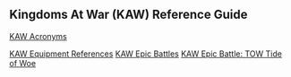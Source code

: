 ## Kingdoms At War (KAW) Reference Guide


[KAW Acronyms](/kaw-reference/acronyms "Kingdoms At War Acronyms")

[KAW Equipment References](/kaw-reference/equipment "Kingdoms At War Equipment Guide")
[KAW Epic Battles](/kaw-reference/eb "Kingdoms At War Epic Battles Guide")
[KAW Epic Battle: TOW Tide of Woe](/kaw-reference/eb/tideofwoe "Kingdoms At War Equipment Guide")
